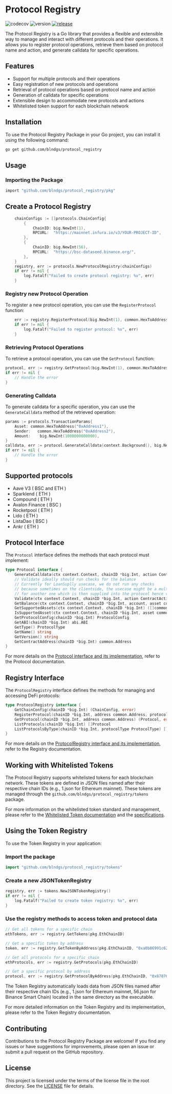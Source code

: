# Protocol Registry

![codecov](https://codecov.io/gh/blndgs/protocol_registry/graph/badge.svg?token=O42114OGRQ)
![version](https://img.shields.io/github/v/release/blndgs/protocol_registry?logo=go)
[![release](https://github.com/blndgs/protocol_registry/actions/workflows/release.yml/badge.svg)](https://github.com/blndgs/protocol_registry/actions/workflows/release.yml)

The Protocol Registry is a Go library that provides a flexible and extensible way to manage and interact with different protocols and their operations. It allows you to register protocol operations, retrieve them based on protocol name and action, and generate calldata for specific operations.

## Features

- Support for multiple protocols and their operations
- Easy registration of new protocols and operations
- Retrieval of protocol operations based on protocol name and action
- Generation of calldata for specific operations
- Extensible design to accommodate new protocols and actions
- Whitelisted token support for each blockchain network

## Installation

To use the Protocol Registry Package in your Go project, you can install it using the following command:

```sh
go get github.com/blndgs/protocol_registry
```

## Usage

### Importing the Package

```sh
import "github.com/blndgs/protocol_registry/pkg"
```

## Create a Protocol Registry

```go
    chainConfigs := []protocols.ChainConfig{
        {
            ChainID: big.NewInt(1),
            RPCURL:  "https://mainnet.infura.io/v3/YOUR-PROJECT-ID",
        },
        {
            ChainID: big.NewInt(56),
            RPCURL:  "https://bsc-dataseed.binance.org/",
        },
    }
    registry, err := protocols.NewProtocolRegistry(chainConfigs)
    if err != nil {
        log.Fatalf("Failed to create protocol registry: %v", err)
    }
```

### Registry new Protocol Operation

To register a new protocol operation, you can use the `RegisterProtocol` function:

```go
    err := registry.RegisterProtocol(big.NewInt(1), common.HexToAddress("0xProtocolAddress"), protocolInstance)
    if err != nil {
        log.Fatalf("Failed to register protocol: %v", err)
    }
```

### Retrieving Protocol Operations

To retrieve a protocol operation, you can use the `GetProtocol` function:

```go
protocol, err := registry.GetProtocol(big.NewInt(1), common.HexToAddress("0xProtocolAddress"))
if err != nil {
    // Handle the error
}
```

### Generating Calldata

To generate calldata for a specific operation, you can use the `GenerateCalldata` method of the retrieved operation:

```go
params := protocols.TransactionParams{
    Asset: common.HexToAddress("0xAddress1"),
    Sender:   common.HexToAddress("0xAddress2"),
    Amount:    big.NewInt(1000000000000),
}
calldata, err := protocol.GenerateCalldata(context.Background(), big.NewInt(1), pkg.NativeStake, params)
if err != nil {
    // Handle the error
}
```

## Supported protocols

- Aave V3 ( BSC and ETH )
- Sparklend ( ETH )
- Compound ( ETH )
- Avalon Finance ( BSC )
- Rocketpool ( ETH )
- Lido ( ETH )
- ListaDao ( BSC )
- Ankr ( ETH )

## Protocol Interface

The `Protocol` interface defines the methods that each protocol must implement:

```go
type Protocol interface {
    GenerateCalldata(ctx context.Context, chainID *big.Int, action ContractAction, params TransactionParams) (string, error)
    // Validate ideally should run checks for the balance
    // Currently for LoanSuplly usecase, we do not run any checks
    // because sometimes on the clientside, the usecase might be a multicall that swaps an asset
    // for another one which is then supplied into the protocol hence validation will always fail
    Validate(ctx context.Context, chainID *big.Int, action ContractAction, params TransactionParams) error
    GetBalance(ctx context.Context, chainID *big.Int, account, asset common.Address) (common.Address,*big.Int, error)
    GetSupportedAssets(ctx context.Context, chainID *big.Int) ([]common.Address, error)
    IsSupportedAsset(ctx context.Context, chainID *big.Int, asset common.Address) bool
    GetProtocolConfig(chainID *big.Int) ProtocolConfig
    GetABI(chainID *big.Int) abi.ABI
    GetType() ProtocolType
    GetName() string
    GetVersion() string
    GetContractAddress(chainID *big.Int) common.Address
}
```

For more details on the [Protocol interface and its implementation](./docs/00_protocol.md), refer to the Protocol documentation.

## Registry Interface

The `ProtocolRegistry` interface defines the methods for managing and accessing DeFi protocols:

```go
type ProtocolRegistry interface {
    GetChainConfig(chainID *big.Int) (ChainConfig, error)
    RegisterProtocol(chainID *big.Int, address common.Address, protocol Protocol) error
    GetProtocol(chainID *big.Int, address common.Address) (Protocol, error)
    ListProtocols(chainID *big.Int) []Protocol
    ListProtocolsByType(chainID *big.Int, protocolType ProtocolType) []Protocol
}
```

For more details on the [ProtocolRegistry interface and its implementation](./docs/01_registry.md), refer to the Registry documentation.

## Working with Whitelisted Tokens

The Protocol Registry supports whitelisted tokens for each blockchain network. These tokens are defined in JSON files named after their respective chain IDs (e.g., 1.json for Ethereum mainnet).
These tokens are managed through the `github.com/blndgs/protocol_registry/tokens` package.

For more information on the whitelisted token standard and management, please refer to the [Whitelisted Token documentation](./tokens/README.md) and the [specifications](./docs/02_token.md).

## Using the Token Registry

To use the Token Registry in your application:

### Import the package

```go
import "github.com/blndgs/protocol_registry/tokens"
```

### Create a new JSONTokenRegistry

```go
registry, err := tokens.NewJSONTokenRegistry()
if err != nil {
    log.Fatalf("Failed to create token registry: %v", err)
}
```

### Use the registry methods to access token and protocol data

```go
// Get all tokens for a specific chain
ethTokens, err := registry.GetTokens(pkg.EthChainID)

// Get a specific token by address
token, err := registry.GetTokenByAddress(pkg.EthChainID, "0xa0b86991c6218b36c1d19d4a2e9eb0ce3606eb48")

// Get all protocols for a specific chain
ethProtocols, err := registry.GetProtocols(pkg.EthChainID)

// Get a specific protocol by address
protocol, err := registry.GetProtocolByAddress(pkg.EthChainID, "0x87870bca3f3fd6335c3f4ce8392d69350b4fa4e2")
```

The Token Registry automatically loads data from JSON files named after their respective chain IDs (e.g., 1.json for Ethereum mainnet, 56.json for Binance Smart Chain) located in the same directory as the executable.

For more detailed information on the Token Registry and its implementation, please refer to the Token Registry documentation.

## Contributing

Contributions to the Protocol Registry Package are welcome! If you find any issues or have suggestions for improvements, please open an issue or submit a pull request on the GitHub repository.

## License

This project is licensed under the terms of the license file in the root directory. See the [LICENSE](./LICENSE) file for details.
